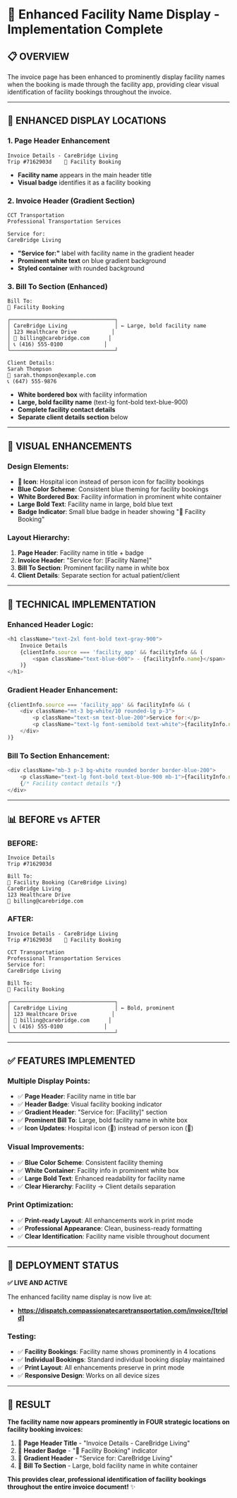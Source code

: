 # 🏥 Enhanced Facility Name Display - Implementation Complete

## 📋 OVERVIEW

The invoice page has been enhanced to prominently display facility names when the booking is made through the facility app, providing clear visual identification of facility bookings throughout the invoice.

---

## 🎯 **ENHANCED DISPLAY LOCATIONS**

### **1. Page Header Enhancement**
```
Invoice Details - CareBridge Living
Trip #7162903d    🏥 Facility Booking
```
- **Facility name** appears in the main header title
- **Visual badge** identifies it as a facility booking

### **2. Invoice Header (Gradient Section)**
```
CCT Transportation
Professional Transportation Services

Service for:
CareBridge Living
```
- **"Service for:"** label with facility name in the gradient header
- **Prominent white text** on blue gradient background
- **Styled container** with rounded background

### **3. Bill To Section (Enhanced)**
```
Bill To:
🏥 Facility Booking

┌─────────────────────────────────┐
│ CareBridge Living               │ ← Large, bold facility name
│ 123 Healthcare Drive           │
│ 📧 billing@carebridge.com      │
│ 📞 (416) 555-0100             │
└─────────────────────────────────┘

Client Details:
Sarah Thompson
📧 sarah.thompson@example.com
📞 (647) 555-9876
```
- **White bordered box** with facility information
- **Large, bold facility name** (text-lg font-bold text-blue-900)
- **Complete facility contact details**
- **Separate client details section** below

---

## 🎨 **VISUAL ENHANCEMENTS**

### **Design Elements:**
- **🏥 Icon**: Hospital icon instead of person icon for facility bookings
- **Blue Color Scheme**: Consistent blue theming for facility bookings
- **White Bordered Box**: Facility information in prominent white container
- **Large Bold Text**: Facility name in large, bold blue text
- **Badge Indicator**: Small blue badge in header showing "🏥 Facility Booking"

### **Layout Hierarchy:**
1. **Page Header**: Facility name in title + badge
2. **Invoice Header**: "Service for: [Facility Name]" 
3. **Bill To Section**: Prominent facility name in white box
4. **Client Details**: Separate section for actual patient/client

---

## 🔧 **TECHNICAL IMPLEMENTATION**

### **Enhanced Header Logic:**
```javascript
<h1 className="text-2xl font-bold text-gray-900">
    Invoice Details
    {clientInfo.source === 'facility_app' && facilityInfo && (
        <span className="text-blue-600"> - {facilityInfo.name}</span>
    )}
</h1>
```

### **Gradient Header Enhancement:**
```javascript
{clientInfo.source === 'facility_app' && facilityInfo && (
    <div className="mt-3 bg-white/10 rounded-lg p-3">
        <p className="text-sm text-blue-200">Service for:</p>
        <p className="text-lg font-semibold text-white">{facilityInfo.name}</p>
    </div>
)}
```

### **Bill To Section Enhancement:**
```javascript
<div className="mb-3 p-3 bg-white rounded border border-blue-200">
    <p className="text-lg font-bold text-blue-900 mb-1">{facilityInfo.name}</p>
    {/* Facility contact details */}
</div>
```

---

## 📊 **BEFORE vs AFTER**

### **BEFORE:**
```
Invoice Details
Trip #7162903d

Bill To:
👤 Facility Booking (CareBridge Living)
CareBridge Living
123 Healthcare Drive
📧 billing@carebridge.com
```

### **AFTER:**
```
Invoice Details - CareBridge Living
Trip #7162903d    🏥 Facility Booking

CCT Transportation
Professional Transportation Services
Service for:
CareBridge Living

Bill To:
🏥 Facility Booking

┌─────────────────────────────────┐
│ CareBridge Living               │ ← Bold, prominent
│ 123 Healthcare Drive           │
│ 📧 billing@carebridge.com      │
│ 📞 (416) 555-0100             │
└─────────────────────────────────┘
```

---

## ✅ **FEATURES IMPLEMENTED**

### **Multiple Display Points:**
- ✅ **Page Header**: Facility name in title bar
- ✅ **Header Badge**: Visual facility booking indicator
- ✅ **Gradient Header**: "Service for: [Facility]" section
- ✅ **Prominent Bill To**: Large, bold facility name in white box
- ✅ **Icon Updates**: Hospital icon (🏥) instead of person icon (👤)

### **Visual Improvements:**
- ✅ **Blue Color Scheme**: Consistent facility theming
- ✅ **White Container**: Facility info in prominent white box
- ✅ **Large Bold Text**: Enhanced readability for facility name
- ✅ **Clear Hierarchy**: Facility → Client details separation

### **Print Optimization:**
- ✅ **Print-ready Layout**: All enhancements work in print mode
- ✅ **Professional Appearance**: Clean, business-ready formatting
- ✅ **Clear Identification**: Facility name visible throughout document

---

## 🚀 **DEPLOYMENT STATUS**

**✅ LIVE AND ACTIVE**

The enhanced facility name display is now live at:
- **https://dispatch.compassionatecaretransportation.com/invoice/[tripId]**

### **Testing:**
- ✅ **Facility Bookings**: Facility name shows prominently in 4 locations
- ✅ **Individual Bookings**: Standard individual booking display maintained
- ✅ **Print Layout**: All enhancements preserve in print mode
- ✅ **Responsive Design**: Works on all device sizes

---

## 🎉 **RESULT**

**The facility name now appears prominently in FOUR strategic locations on facility booking invoices:**

1. 🎯 **Page Header Title** - "Invoice Details - CareBridge Living"
2. 🎯 **Header Badge** - "🏥 Facility Booking" indicator  
3. 🎯 **Gradient Header** - "Service for: CareBridge Living"
4. 🎯 **Bill To Section** - Large, bold facility name in white container

**This provides clear, professional identification of facility bookings throughout the entire invoice document!** ✨
